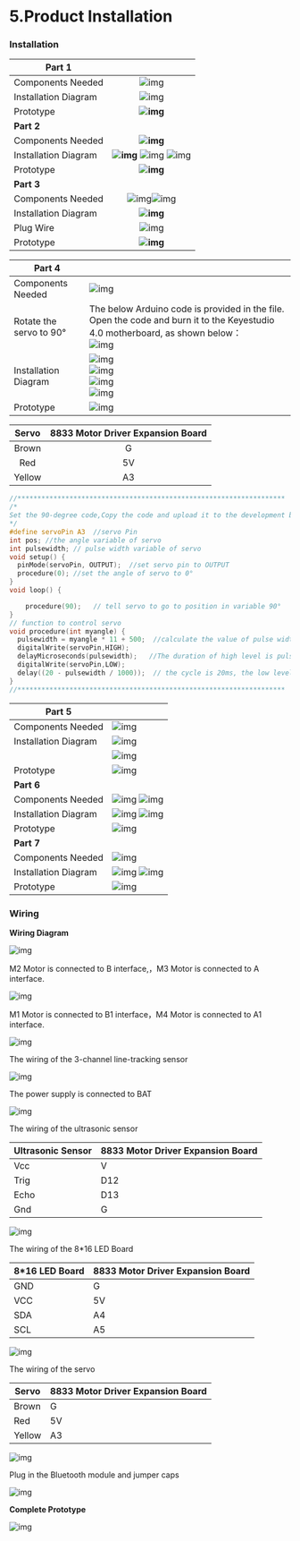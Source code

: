 # 5.Product Installation

### Installation

| **Part 1**           |                                                              |
| -------------------- | :----------------------------------------------------------: |
| Components Needed    | ![img](file:///C:\Users\ADMINI~1\AppData\Local\Temp\ksohtml4300\wps146.jpg) |
| Installation Diagram | ![img](file:///C:\Users\ADMINI~1\AppData\Local\Temp\ksohtml4300\wps147.jpg) |
| Prototype            | **![img](file:///C:\Users\ADMINI~1\AppData\Local\Temp\ksohtml4300\wps148.jpg)** |
| **Part 2**           |                                                              |
| Components Needed    | **![img](file:///C:\Users\ADMINI~1\AppData\Local\Temp\ksohtml4300\wps149.jpg)** |
| Installation Diagram | **![img](file:///C:\Users\ADMINI~1\AppData\Local\Temp\ksohtml4300\wps150.jpg)** ![img](file:///C:\Users\ADMINI~1\AppData\Local\Temp\ksohtml4300\wps151.jpg) ![img](file:///C:\Users\ADMINI~1\AppData\Local\Temp\ksohtml4300\wps152.png) |
| Prototype            | **![img](file:///C:\Users\ADMINI~1\AppData\Local\Temp\ksohtml4300\wps153.png)** |
| **Part 3**           |                                                              |
| Components Needed    | ![img](file:///C:\Users\ADMINI~1\AppData\Local\Temp\ksohtml4300\wps154.jpg)![img](file:///C:\Users\ADMINI~1\AppData\Local\Temp\ksohtml4300\wps155.png) |
| Installation Diagram | **![img](file:///C:\Users\ADMINI~1\AppData\Local\Temp\ksohtml4300\wps156.jpg)** |
| Plug Wire            | ![img](file:///C:\Users\ADMINI~1\AppData\Local\Temp\ksohtml4300\wps157.png) |
| Prototype            | **![img](file:///C:\Users\ADMINI~1\AppData\Local\Temp\ksohtml4300\wps158.jpg)** |

| **Part 4**              |                                                              |
| ----------------------- | ------------------------------------------------------------ |
| Components Needed       | ![img](media/wps160.jpg)                                     |
| Rotate the servo to 90° | The below Arduino code is provided in the file. Open the code and burn it to the Keyestudio 4.0 motherboard, as shown below：<br />![img](media/wps161.jpg) |
| Installation Diagram    | ![img](media/wps162.jpg)<br />![img](media/wps164.jpg)<br />![img](media/wps165.jpg)<br />![img](media/wps166.jpg) |
| Prototype               | ![img](media/wps167.jpg)                                     |

| Servo  | 8833 Motor Driver Expansion Board |
| :----: | :-------------------------------: |
| Brown  |                 G                 |
|  Red   |                5V                 |
| Yellow |                A3                 |

```c
//*******************************************************************
/*
Set the 90-degree code,Copy the code and upload it to the development board. The steering gear connected to port A3 will rotate to 90 °
*/
#define servoPin A3  //servo Pin
int pos; //the angle variable of servo
int pulsewidth; // pulse width variable of servo
void setup() {
  pinMode(servoPin, OUTPUT);  //set servo pin to OUTPUT
  procedure(0); //set the angle of servo to 0°
}
void loop() {

    procedure(90);   // tell servo to go to position in variable 90°
}
// function to control servo
void procedure(int myangle) {
  pulsewidth = myangle * 11 + 500;  //calculate the value of pulse width
  digitalWrite(servoPin,HIGH);
  delayMicroseconds(pulsewidth);   //The duration of high level is pulse width
  digitalWrite(servoPin,LOW);
  delay((20 - pulsewidth / 1000));  // the cycle is 20ms, the low level last for the rest of time
}
//*******************************************************************
```

| Part 5               |                                                              |
| -------------------- | ------------------------------------------------------------ |
| Components Needed    | ![img](file:///C:\Users\ADMINI~1\AppData\Local\Temp\ksohtml4300\wps168.jpg) |
| Installation Diagram | ![img](file:///C:\Users\ADMINI~1\AppData\Local\Temp\ksohtml4300\wps169.jpg) |
|                      | ![img](file:///C:\Users\ADMINI~1\AppData\Local\Temp\ksohtml4300\wps170.jpg) |
| Prototype            | ![img](file:///C:\Users\ADMINI~1\AppData\Local\Temp\ksohtml4300\wps171.jpg) |
| **Part 6**           |                                                              |
| Components Needed    | ![img](file:///C:\Users\ADMINI~1\AppData\Local\Temp\ksohtml4300\wps172.jpg)          ![img](file:///C:\Users\ADMINI~1\AppData\Local\Temp\ksohtml4300\wps173.jpg) |
| Installation Diagram | ![img](file:///C:\Users\ADMINI~1\AppData\Local\Temp\ksohtml4300\wps174.jpg) ![img](file:///C:\Users\ADMINI~1\AppData\Local\Temp\ksohtml4300\wps175.jpg) |
| Prototype            | ![img](file:///C:\Users\ADMINI~1\AppData\Local\Temp\ksohtml4300\wps176.jpg) |
| **Part 7**           |                                                              |
| Components Needed    | ![img](file:///C:\Users\ADMINI~1\AppData\Local\Temp\ksohtml4300\wps177.jpg) |
| Installation Diagram | ![img](file:///C:\Users\ADMINI~1\AppData\Local\Temp\ksohtml4300\wps178.jpg) ![img](file:///C:\Users\ADMINI~1\AppData\Local\Temp\ksohtml4300\wps179.jpg) |
| Prototype            | ![img](file:///C:\Users\ADMINI~1\AppData\Local\Temp\ksohtml4300\wps180.jpg) |



### Wiring

**Wiring Diagram**

![img](media/wps181.jpg)

M2 Motor is connected to B interface,，M3 Motor is connected to A interface.

![img](media/wps182.jpg)

M1 Motor is connected to B1 interface，M4 Motor is connected to A1 interface.

![img](media/wps183.jpg)

The wiring of the 3-channel line-tracking sensor

![img](media/wps184.jpg)

The power supply is connected to BAT

![img](media/wps185.jpg)

The wiring of the ultrasonic sensor

| Ultrasonic Sensor | 8833 Motor Driver Expansion Board |
| ----------------- | --------------------------------- |
| Vcc               | V                                 |
| Trig              | D12                               |
| Echo              | D13                               |
| Gnd               | G                                 |

![img](media/wps188.jpg)

The wiring of the 8*16 LED Board

| 8*16 LED Board | 8833 Motor Driver Expansion Board |
| -------------- | --------------------------------- |
| GND            | G                                 |
| VCC            | 5V                                |
| SDA            | A4                                |
| SCL            | A5                                |

![img](media/wps190.jpg)

The wiring of the servo

| Servo  | 8833 Motor Driver Expansion Board |
| ------ | --------------------------------- |
| Brown  | G                                 |
| Red    | 5V                                |
| Yellow | A3                                |

![img](media/wps191.jpg)

Plug in the Bluetooth module and jumper caps

![img](media/wps192.jpg)

**Complete Prototype**

![img](media/wps193.jpg)







